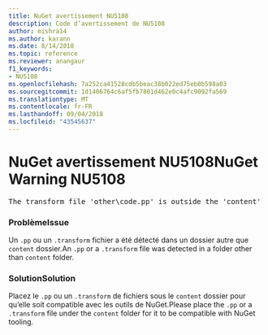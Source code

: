 ```yaml
---
title: NuGet avertissement NU5108
description: Code d’avertissement de NU5108
author: mishra14
ms.author: karann
ms.date: 8/14/2018
ms.topic: reference
ms.reviewer: anangaur
f1_keywords:
- NU5108
ms.openlocfilehash: 7a252ca41528cdb5beac38b022ed75eb0b598a03
ms.sourcegitcommit: 1d1406764c6af5fb7801d462e0c4afc9092fa569
ms.translationtype: MT
ms.contentlocale: fr-FR
ms.lasthandoff: 09/04/2018
ms.locfileid: "43545637"
---
```

# <a name="nuget-warning-nu5108"></a><span data-ttu-id="862ab-103">NuGet avertissement NU5108</span><span class="sxs-lookup"><span data-stu-id="862ab-103">NuGet Warning NU5108</span></span>
<pre>The transform file 'other\code.pp' is outside the 'content' folder and hence will not be transformed during installation of this package. Move it into the 'content' folder.</pre>

### <a name="issue"></a><span data-ttu-id="862ab-104">Problème</span><span class="sxs-lookup"><span data-stu-id="862ab-104">Issue</span></span>

<span data-ttu-id="862ab-105">Un `.pp` ou un `.transform` fichier a été détecté dans un dossier autre que `content` dossier.</span><span class="sxs-lookup"><span data-stu-id="862ab-105">An `.pp` or a `.transform` file was detected in a folder other than `content` folder.</span></span>


### <a name="solution"></a><span data-ttu-id="862ab-106">Solution</span><span class="sxs-lookup"><span data-stu-id="862ab-106">Solution</span></span>

<span data-ttu-id="862ab-107">Placez le `.pp` ou un `.transform` de fichiers sous le `content` dossier pour qu’elle soit compatible avec les outils de NuGet.</span><span class="sxs-lookup"><span data-stu-id="862ab-107">Please place the `.pp` or a `.transform`  file under the `content` folder for it to be compatible with NuGet tooling.</span></span>

